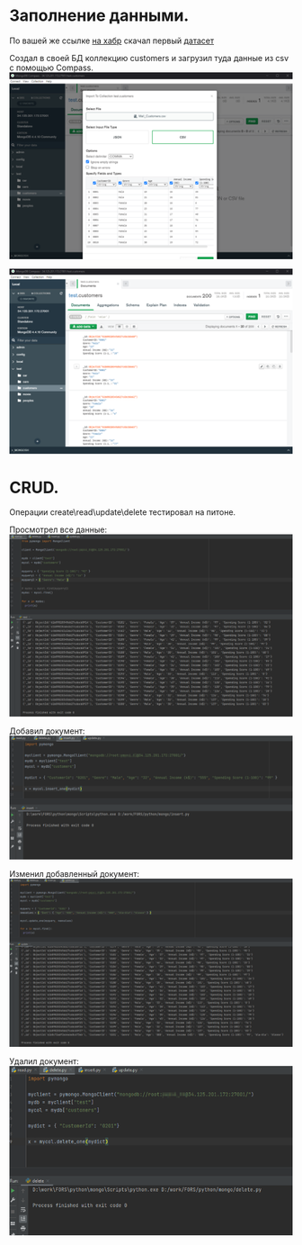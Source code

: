 
# Заполнение данными.

По вашей же ссылке [на хабр](https://habr.com/ru/company/edison/blog/480408/) скачал первый [датасет](https://www.kaggle.com/shwetabh123/mall-customers/version/1)

Создал в своей БД коллекцию customers и загрузил туда данные из csv с помощью Compass.
![alt text](https://github.com/kot-mechanic/mongodb_otus/blob/main/screen/2021-12-08%2014_33_44-Window.png)

![alt text](https://github.com/kot-mechanic/mongodb_otus/blob/main/screen/2021-12-08%2014_34_07-Window.png)

# CRUD.
Операции create\read\update\delete тестировал на питоне.

Просмотрел все данные:
![alt text](https://github.com/kot-mechanic/mongodb_otus/blob/main/screen/2021-12-08%2017_53_22-Window.png)

Добавил документ:
![alt text](https://github.com/kot-mechanic/mongodb_otus/blob/main/screen/2021-12-08%2017_54_50-Window.png)

Изменил добавленный документ:
![alt text](https://github.com/kot-mechanic/mongodb_otus/blob/main/screen/2021-12-08%2017_55_29-Window.png)

Удалил документ:
![alt text](https://github.com/kot-mechanic/mongodb_otus/blob/main/screen/2021-12-08%2017_56_10-Window.png)
